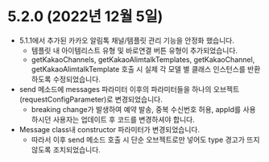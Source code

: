 # 5.2.0 (2022년 12월 5일)

- 5.1.1에서 추가된 카카오 알림톡 채널/템플릿 관리 기능을 안정화 했습니다.
    - 템플릿 내 아이템리스트 유형 및 바로연결 버튼 유형이 추가되었습니다.
    - getKakaoChannels, getKakaoAlimtalkTemplates, getKakaoChannel, getKakaoAlimtalkTemplate 호출 시 실제 각 모델 별 클래스 인스턴스를
      반환하도록 수정되었습니다.
- send 메소드에 messages 파라미터 이후의 파라미터들을 하나의 오브젝트(requestConfigParameter)로 변경되었습니다.
    - breaking change가 발생하여 예약 발송, 중복 수신번호 허용, appId를 사용하시던 사용자는 업데이트 후 코드를 변경하셔야 합니다.
- Message class내 constructor 파라미터가 변경되었습니다.
    - 따라서 이후 send 메소드 호출 시 단순 오브젝트로만 넣어도 type 경고가 뜨지 않도록 조치되었습니다.
